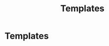 ﻿---
uid: templates
topic: templates
locale: en
title: Templates
dnneditions: DNN Platform, Evoq Content,Evoq Engage
dnnversion: 09.02.00
parent-topic: templates
related-topics:
---

# Templates
